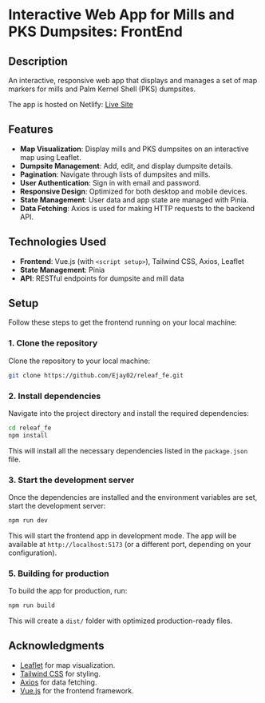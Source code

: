 # Interactive Web App for Mills and PKS Dumpsites: FrontEnd

## Description
An interactive, responsive web app that displays and manages a set of map markers for mills and Palm Kernel Shell (PKS) dumpsites.

The app is hosted on Netlify: [Live Site](https://releaf-demo.netlify.app)

## Features

- **Map Visualization**: Display mills and PKS dumpsites on an interactive map using Leaflet.
- **Dumpsite Management**: Add, edit, and display dumpsite details.
- **Pagination**: Navigate through lists of dumpsites and mills.
- **User Authentication**: Sign in with email and password.
- **Responsive Design**: Optimized for both desktop and mobile devices.
- **State Management**: User data and app state are managed with Pinia.
- **Data Fetching**: Axios is used for making HTTP requests to the backend API.

## Technologies Used

- **Frontend**: Vue.js (with `<script setup>`), Tailwind CSS, Axios, Leaflet
- **State Management**: Pinia
- **API**: RESTful endpoints for dumpsite and mill data

## Setup

Follow these steps to get the frontend running on your local machine:

### 1. Clone the repository

Clone the repository to your local machine:

```bash
git clone https://github.com/Ejay02/releaf_fe.git
```

### 2. Install dependencies

Navigate into the project directory and install the required dependencies:

```bash
cd releaf_fe
npm install
```

This will install all the necessary dependencies listed in the `package.json` file.

### 3. Start the development server

Once the dependencies are installed and the environment variables are set, start the development server:

```bash
npm run dev
```

This will start the frontend app in development mode. The app will be available at `http://localhost:5173` (or a different port, depending on your configuration).

### 5. Building for production

To build the app for production, run:

```bash
npm run build
```

This will create a `dist/` folder with optimized production-ready files.

## Acknowledgments

- [Leaflet](https://leafletjs.com/) for map visualization.
- [Tailwind CSS](https://tailwindcss.com/) for styling.
- [Axios](https://axios-http.com/) for data fetching.
- [Vue.js](https://vuejs.org/) for the frontend framework.

